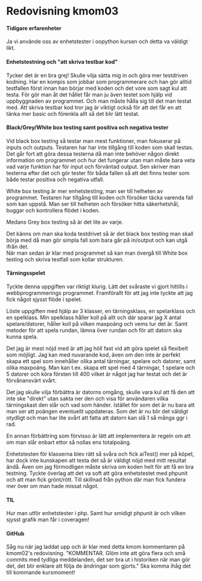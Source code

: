 ---
---
Redovisning kmom03
=========================

#### Tidigare erfarenheter
Ja vi använde oss av enhetstester i oopython kursen och detta va väldigt likt.

#### Enhetstestning och "att skriva testbar kod"
Tycker det är en bra grej! Skulle vilja sätta mig in och göra mer testdriven kodning.
Har en kompis som jobbar som programmerare och han gör alltid testfallen
först innan han börjar med koden
och det vore som sagt kul att testa.
För gör man åt det hållet får man ju även testet som hjälp vid uppbyggnaden av programmet.
Och man måste hålla sig till det man testat med.
Att skriva testbar kod tror jag är viktigt också för att det får en att tänka mer basic
och förenkla allt så det blir lätt testat.

#### Black/Grey/White box testing samt positiva och negativa tester
Vid black box testing så testar man mest funktioner, man fokuserar på inputs och outputs.
Testaren har har inte tillgång till koden som skall testas.
Det går fort att göra dessa testerna då man inte behöver någon direkt information
om programmet och hur det fungerar utan man måste bara veta vad varje funktion har för
input och förväntad output. Sen skriver man testerna efter det och gör tester för båda
fallen så att det finns tester som både testar positiva och negativa utfall.

White box testing är mer enhetstesting, man ser till helheten av programmet.
Testaren har tillgång till koden och försöker täcka varenda fall som kan uppstå.
Man ser till helheten och försöker hitta säkerhetshål, buggar och kontrollera flödet i koden.

Medans Grey box testing så är det lite av varje.

Det känns om man ska koda testdrivet så är det black box testing man skall börja med då man
gör simpla fall som bara går på in/output och kan utgå ifrån det. \
När man sedan är klar med programmet så kan man övergå till White box testing och skriva
testfall som kollar strukturen.

#### Tärningsspelet
Tyckte denna uppgiften var riktigt klurig.
Lätt det svåraste vi gjort hittills i webbprogrammerings programmet.
Framförallt för att jag inte tyckte att jag fick något sjysst flöde i spelet.

Löste uppgiften med hjälp av 3 klasser, en tärningsklass, en spelarklass och en spelklass.
Min spelklass håller koll på allt och där sparar jag X antal spelare/datorer,
håller koll på vilken maxpoäng och vems tur det är.
Samt metoder för att spela rundan, lämna över rundan och för att datorn ska kunna spela.

Det jag är mest nöjd med är att jag höll fast vid att göra spelet så flexibelt som möjligt.
Jag kan med nuvarande kod, även om den inte är perfekt skapa ett spel som innehåller olika antal
tärningar, spelare och datorer, samt olika maxpoäng. Man kan t.ex. skapa ett spel med 4 tärningar,
1 spelare och 5 datorer och köra försten till 400 vilket är något jag har testat och det är
förvånansvärt svårt.

Det jag skulle vilja förbättra är datorns omgång, skulle vara kul att få den att inte ske "direkt"
utan sakta ner den och visa för användaren vilka tärningskast den slår och vad som händer.
Istället för som det är nu bara att man ser att poängen eventuellt uppdateras.
Som det är nu blir det väldigt otydligt och man har lite svårt att fatta att datorn kan slå 1
så många ggr i rad.

En annan förbättring som förvisso är lätt att implementera är regeln om att om man slår enbart
ettor så nollas ens totalpoäng.

Enhetstesten för klasserna blev rätt så svåra och fick aiTest() mer på köpet,
har dock inte kunskapen att testa det så är väldigt nöjd med mitt resultat ändå.
Även om jag förmodligen måste skriva om koden helt för att få en bra testning.
Tyckte överlag att det va soft att göra enhetstestet med phpunit och att man fick grönt/rött.
Till skillnad från python där man fick fundera mer över om man hade missat något.

#### TIL
Hur man utför enhetstester i php.
Samt hur smidigt phpunit är och vilken sjysst grafik man får i coveragen!

#### GitHub
Såg nu när jag laddat upp och är klar med detta kmom kommentaren på kmom02's redovisning.
"KOMMENTAR. Glöm inte att göra flera och små commits med tydliga meddelanden, det ser bra ut i historiken när man gör det, det blir enklare att följa de ändringar som gjorts."
Ska komma ihåg det till kommande kursmoment!